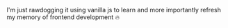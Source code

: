 I'm just rawdogging it using vanilla js to learn and more importantly refresh my memory of frontend development 🔥